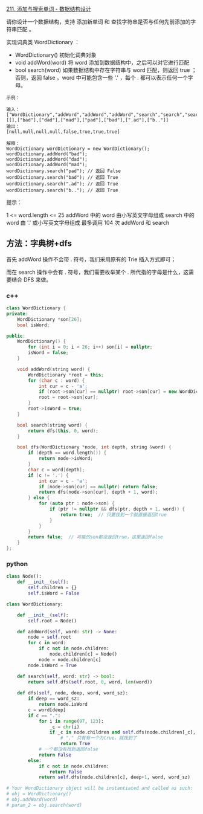 [211. 添加与搜索单词 - 数据结构设计](https://leetcode-cn.com/problems/design-add-and-search-words-data-structure/)

请你设计一个数据结构，支持 添加新单词 和 查找字符串是否与任何先前添加的字符串匹配 。

实现词典类 WordDictionary ：

- WordDictionary() 初始化词典对象
- void addWord(word) 将 word 添加到数据结构中，之后可以对它进行匹配
- bool search(word) 如果数据结构中存在字符串与 word 匹配，则返回 true ；否则，返回  false 。word 中可能包含一些 '.' ，每个 . 都可以表示任何一个字母。

```
示例：

输入：
["WordDictionary","addWord","addWord","addWord","search","search","search","search"]
[[],["bad"],["dad"],["mad"],["pad"],["bad"],[".ad"],["b.."]]
输出：
[null,null,null,null,false,true,true,true]

解释：
WordDictionary wordDictionary = new WordDictionary();
wordDictionary.addWord("bad");
wordDictionary.addWord("dad");
wordDictionary.addWord("mad");
wordDictionary.search("pad"); // 返回 False
wordDictionary.search("bad"); // 返回 True
wordDictionary.search(".ad"); // 返回 True
wordDictionary.search("b.."); // 返回 True
```

提示：

1 <= word.length <= 25
addWord 中的 word 由小写英文字母组成
search 中的 word 由 '.' 或小写英文字母组成
最多调用 104 次 addWord 和 search



## 方法：字典树+dfs

首先 addWord 操作不会带 . 符号，我们采用原有的 Trie 插入方式即可；

而在 search 操作中会有 . 符号，我们需要枚举某个 . 所代指的字母是什么，这需要结合 DFS 来做。

### c++

```cpp
class WordDictionary {
private:
    WordDictionary *son[26];
    bool isWord;

public:
    WordDictionary() {
        for (int i = 0; i < 26; i++) son[i] = nullptr;
        isWord = false;
    }

    void addWord(string word) {
        WordDictionary *root = this;
        for (char c : word) {
            int cur = c - 'a';
            if (root->son[cur] == nullptr) root->son[cur] = new WordDictionary();
            root = root->son[cur];
        }
        root->isWord = true;
    }

    bool search(string word) {
        return dfs(this, 0, word);
    }

    bool dfs(WordDictionary *node, int depth, string &word) {
        if (depth == word.length()) {
            return node->isWord;
        }
        char c = word[depth];
        if (c != '.') {
            int cur = c - 'a';
            if (node->son[cur] == nullptr) return false;
            return dfs(node->son[cur], depth + 1, word);
        } else {
            for (auto ptr : node->son) {
                if (ptr != nullptr && dfs(ptr, depth + 1, word)) {
                    return true;  // 只要找到一个就直接返回true
                }
            }
        }
        return false;  // 可能的son都没返回true，这里返回false
    }
};
```

### python

```python
class Node():
    def __init__(self):
        self.children = {}
        self.isWord = False

class WordDictionary:

    def __init__(self):
        self.root = Node()

    def addWord(self, word: str) -> None:
        node = self.root
        for c in word:
            if c not in node.children:
                node.children[c] = Node()
            node = node.children[c]
        node.isWord = True

    def search(self, word: str) -> bool:
        return self.dfs(self.root, 0, word, len(word))
    
    def dfs(self, node, deep, word, word_sz):
        if deep == word_sz:
            return node.isWord
        c = word[deep]
        if c == ".":
            for i in range(97, 123):
                _c = chr(i)
                if _c in node.children and self.dfs(node.children[_c], deep+1, word, word_sz):
                    # "." 只有有一个为true，就找到了
                    return True
            # 一个都没有找到返回false
            return False
        else:
            if c not in node.children:
                return False
            return self.dfs(node.children[c], deep+1, word, word_sz)

# Your WordDictionary object will be instantiated and called as such:
# obj = WordDictionary()
# obj.addWord(word)
# param_2 = obj.search(word)
```

